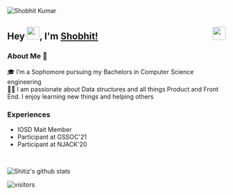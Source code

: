 ![Shobhit Kumar](https://socialify.git.ci/kumarshobhit/kumarshobhit/image?description=1&descriptionEditable=DSA%20and%20all%20things%20Product%20and%20Front%20End&font=Inter&language=1&owner=1&pattern=Brick%20Wall&theme=Dark)

## Hey <img src="https://github.com/TheDudeThatCode/TheDudeThatCode/blob/master/Assets/Hi.gif" width="29px">, I'm [Shobhit!](#)  <a href="https://www.linkedin.com/in/shobhit-kumar-1979b1191/"> <img align="right" width="30px" src="https://cdn.jsdelivr.net/npm/simple-icons@v3/icons/linkedin.svg"  />
</a>

### About Me 🚀
🎓 I’m a Sophomore pursuing my Bachelors in Computer Science engineering </br>
👨‍💻  I am passionate about Data structures and all things Product and Front End. I enjoy learning new things and helping others </br>

### Experiences 
- IOSD Mait Member
- Participant at GSSOC'21
- Participant at NJACK'20
<br />

![Shitiz's github stats](https://github-readme-stats.vercel.app/api?username=kumarshobhit&show_icons=true&theme=midnight-purple)


![visitors](https://visitor-badge.laobi.icu/badge?page_id=kumarshobhit.kumarshobhit)
